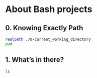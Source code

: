 # About Bash projects

## 0. Knowing Exactly Path
```bash
realpath ./0-current_working_directory
pwd
```

## 1. What’s in there?
```bash
ls
```